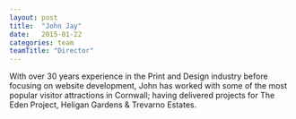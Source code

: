 ```yaml
---
layout: post
title:  "John Jay"
date:   2015-01-22
categories: team
teamTitle: "Director"
---
```


With over 30 years experience in the Print and Design industry before focusing on website development, John has worked with some of the most popular visitor attractions in Cornwall; having delivered projects for The Eden Project, Heligan Gardens & Trevarno Estates.
